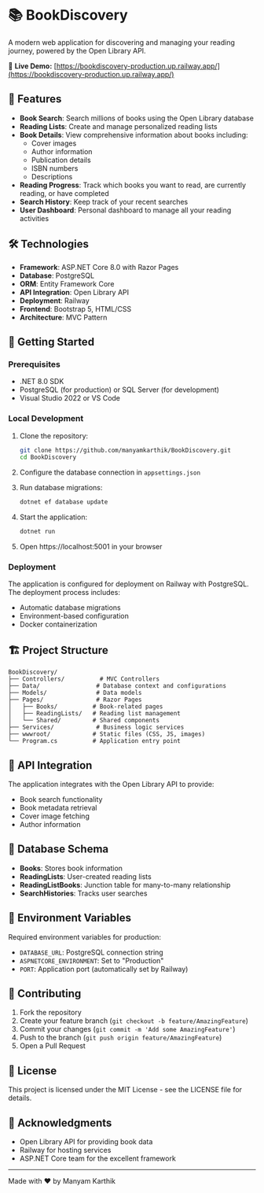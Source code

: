 # 📚 BookDiscovery

A modern web application for discovering and managing your reading journey, powered by the Open Library API.

🔗 **Live Demo:** [https://bookdiscovery-production.up.railway.app/](https://bookdiscovery-production.up.railway.app/)

## 🌟 Features

- **Book Search**: Search millions of books using the Open Library database
- **Reading Lists**: Create and manage personalized reading lists
- **Book Details**: View comprehensive information about books including:
  - Cover images
  - Author information
  - Publication details
  - ISBN numbers
  - Descriptions
- **Reading Progress**: Track which books you want to read, are currently reading, or have completed
- **Search History**: Keep track of your recent searches
- **User Dashboard**: Personal dashboard to manage all your reading activities

## 🛠️ Technologies

- **Framework**: ASP.NET Core 8.0 with Razor Pages
- **Database**: PostgreSQL
- **ORM**: Entity Framework Core
- **API Integration**: Open Library API
- **Deployment**: Railway
- **Frontend**: Bootstrap 5, HTML/CSS
- **Architecture**: MVC Pattern

## 🚀 Getting Started

### Prerequisites
- .NET 8.0 SDK
- PostgreSQL (for production) or SQL Server (for development)
- Visual Studio 2022 or VS Code

### Local Development
1. Clone the repository:
   ```bash
   git clone https://github.com/manyamkarthik/BookDiscovery.git
   cd BookDiscovery
   ```

2. Configure the database connection in `appsettings.json`

3. Run database migrations:
   ```bash
   dotnet ef database update
   ```

4. Start the application:
   ```bash
   dotnet run
   ```

5. Open https://localhost:5001 in your browser

### Deployment
The application is configured for deployment on Railway with PostgreSQL. The deployment process includes:
- Automatic database migrations
- Environment-based configuration
- Docker containerization

## 🏗️ Project Structure

```
BookDiscovery/
├── Controllers/          # MVC Controllers
├── Data/                # Database context and configurations
├── Models/              # Data models
├── Pages/               # Razor Pages
│   ├── Books/          # Book-related pages
│   ├── ReadingLists/   # Reading list management
│   └── Shared/         # Shared components
├── Services/            # Business logic services
├── wwwroot/            # Static files (CSS, JS, images)
└── Program.cs          # Application entry point
```

## 🔄 API Integration

The application integrates with the Open Library API to provide:
- Book search functionality
- Book metadata retrieval
- Cover image fetching
- Author information

## 📝 Database Schema

- **Books**: Stores book information
- **ReadingLists**: User-created reading lists
- **ReadingListBooks**: Junction table for many-to-many relationship
- **SearchHistories**: Tracks user searches

## 🚦 Environment Variables

Required environment variables for production:
- `DATABASE_URL`: PostgreSQL connection string
- `ASPNETCORE_ENVIRONMENT`: Set to "Production"
- `PORT`: Application port (automatically set by Railway)

## 🤝 Contributing

1. Fork the repository
2. Create your feature branch (`git checkout -b feature/AmazingFeature`)
3. Commit your changes (`git commit -m 'Add some AmazingFeature'`)
4. Push to the branch (`git push origin feature/AmazingFeature`)
5. Open a Pull Request

## 📄 License

This project is licensed under the MIT License - see the LICENSE file for details.

## 🙏 Acknowledgments

- Open Library API for providing book data
- Railway for hosting services
- ASP.NET Core team for the excellent framework

---
Made with ❤️ by Manyam Karthik
